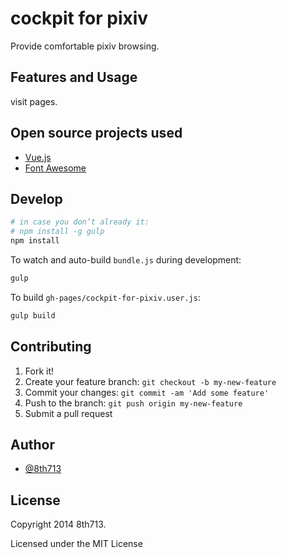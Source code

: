 # cockpit for pixiv
Provide comfortable pixiv browsing.

## Features and Usage
visit pages.

## Open source projects used
* [Vue.js](https://github.com/yyx990803/vue)
* [Font Awesome](https://github.com/FortAwesome/Font-Awesome)

## Develop
```sh
# in case you don’t already it:
# npm install -g gulp
npm install
```

To watch and auto-build `bundle.js` during development:
```sh
gulp
```

To build `gh-pages/cockpit-for-pixiv.user.js`:
```sh
gulp build
```

## Contributing
1. Fork it!
2. Create your feature branch: `git checkout -b my-new-feature`
3. Commit your changes: `git commit -am 'Add some feature'`
4. Push to the branch: `git push origin my-new-feature`
5. Submit a pull request

## Author
* [@8th713](https://github.com/8th713)

## License
Copyright 2014 8th713.

Licensed under the MIT License
